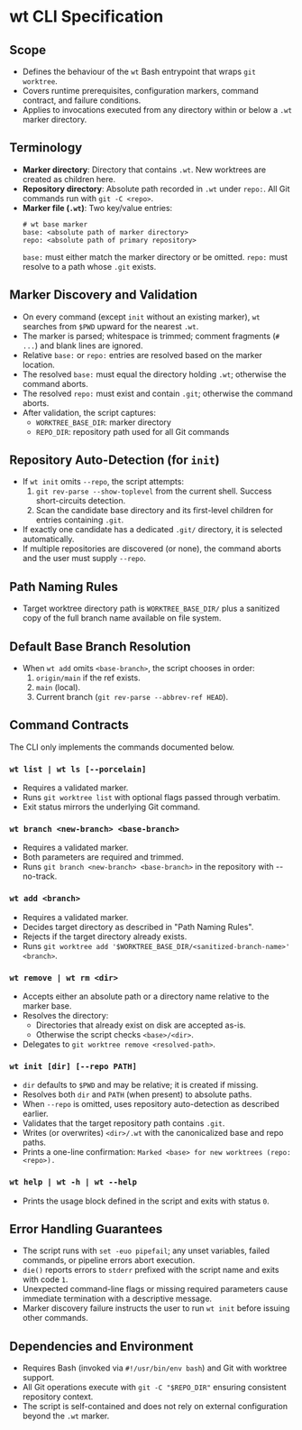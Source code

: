 # wt CLI Specification

## Scope

- Defines the behaviour of the `wt` Bash entrypoint that wraps `git worktree`.
- Covers runtime prerequisites, configuration markers, command contract, and failure conditions.
- Applies to invocations executed from any directory within or below a `.wt` marker directory.

## Terminology

- **Marker directory**: Directory that contains `.wt`. New worktrees are created as children here.
- **Repository directory**: Absolute path recorded in `.wt` under `repo:`. All Git commands run with `git -C <repo>`.
- **Marker file (`.wt`)**: Two key/value entries:
  ```
  # wt base marker
  base: <absolute path of marker directory>
  repo: <absolute path of primary repository>
  ```
  `base:` must either match the marker directory or be omitted. `repo:` must resolve to a path whose `.git` exists.

## Marker Discovery and Validation

- On every command (except `init` without an existing marker), `wt` searches from `$PWD` upward for the nearest `.wt`.
- The marker is parsed; whitespace is trimmed; comment fragments (`# ...`) and blank lines are ignored.
- Relative `base:` or `repo:` entries are resolved based on the marker location.
- The resolved `base:` must equal the directory holding `.wt`; otherwise the command aborts.
- The resolved `repo:` must exist and contain `.git`; otherwise the command aborts.
- After validation, the script captures:
  - `WORKTREE_BASE_DIR`: marker directory
  - `REPO_DIR`: repository path used for all Git commands

## Repository Auto-Detection (for `init`)

- If `wt init` omits `--repo`, the script attempts:
  1. `git rev-parse --show-toplevel` from the current shell. Success short-circuits detection.
  2. Scan the candidate base directory and its first-level children for entries containing `.git`.
- If exactly one candidate has a dedicated `.git/` directory, it is selected automatically.
- If multiple repositories are discovered (or none), the command aborts and the user must supply `--repo`.

## Path Naming Rules

- Target worktree directory path is `WORKTREE_BASE_DIR/` plus a sanitized copy of the full branch name available on file system.

## Default Base Branch Resolution

- When `wt add` omits `<base-branch>`, the script chooses in order:
  1. `origin/main` if the ref exists.
  2. `main` (local).
  3. Current branch (`git rev-parse --abbrev-ref HEAD`).

## Command Contracts

The CLI only implements the commands documented below.

### `wt list | wt ls [--porcelain]`

- Requires a validated marker.
- Runs `git worktree list` with optional flags passed through verbatim.
- Exit status mirrors the underlying Git command.

### `wt branch <new-branch> <base-branch>`

- Requires a validated marker.
- Both parameters are required and trimmed.
- Runs `git branch <new-branch> <base-branch>` in the repository with --no-track.

### `wt add <branch>`

- Requires a validated marker.
- Decides target directory as described in "Path Naming Rules".
- Rejects if the target directory already exists.
- Runs `git worktree add '$WORKTREE_BASE_DIR/<sanitized-branch-name>' <branch>`.

### `wt remove | wt rm <dir>`

- Accepts either an absolute path or a directory name relative to the marker base.
- Resolves the directory:
  - Directories that already exist on disk are accepted as-is.
  - Otherwise the script checks `<base>/<dir>`.
- Delegates to `git worktree remove <resolved-path>`.

### `wt init [dir] [--repo PATH]`

- `dir` defaults to `$PWD` and may be relative; it is created if missing.
- Resolves both `dir` and `PATH` (when present) to absolute paths.
- When `--repo` is omitted, uses repository auto-detection as described earlier.
- Validates that the target repository path contains `.git`.
- Writes (or overwrites) `<dir>/.wt` with the canonicalized base and repo paths.
- Prints a one-line confirmation: `Marked <base> for new worktrees (repo: <repo>).`

### `wt help | wt -h | wt --help`

- Prints the usage block defined in the script and exits with status `0`.

## Error Handling Guarantees

- The script runs with `set -euo pipefail`; any unset variables, failed commands, or pipeline errors abort execution.
- `die()` reports errors to `stderr` prefixed with the script name and exits with code `1`.
- Unexpected command-line flags or missing required parameters cause immediate termination with a descriptive message.
- Marker discovery failure instructs the user to run `wt init` before issuing other commands.

## Dependencies and Environment

- Requires Bash (invoked via `#!/usr/bin/env bash`) and Git with worktree support.
- All Git operations execute with `git -C "$REPO_DIR"` ensuring consistent repository context.
- The script is self-contained and does not rely on external configuration beyond the `.wt` marker.
